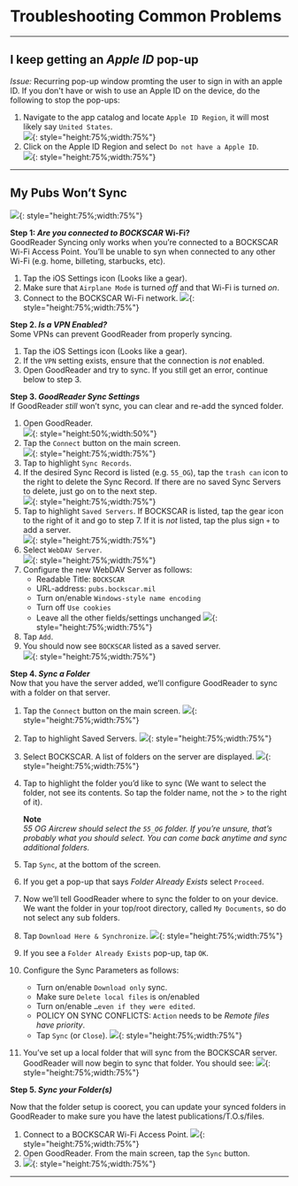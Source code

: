 
# Troubleshooting Common Problems

---

## I keep getting an *Apple ID* pop-up

*Issue:* Recurring pop-up window promting the user to sign in with an apple ID. If you don't have or wish to use an Apple ID on the device, do the following to stop the pop-ups:

1. Navigate to the app catalog and locate `Apple ID Region`, it will most likely say `United States`.  
![](img/appleid.png){: style="height:75%;width:75%"}
1. Click on the Apple ID Region and select `Do not have a Apple ID`.  
![](img/appleid2.png){: style="height:75%;width:75%"}

---

## My Pubs Won’t Sync

![](img/syncissue.png){: style="height:75%;width:75%"}

**Step 1: _Are you connected to BOCKSCAR_ Wi-Fi?**  
GoodReader Syncing only works when you’re connected to a BOCKSCAR Wi-Fi Access Point. You’ll be unable to syn when connected to any other Wi-Fi (e.g. home, billeting, starbucks, etc).  

 1. Tap the iOS Settings icon (Looks like a gear).  
 2. Make sure that `Airplane Mode` is turned *off* and that Wi-Fi is turned *on*.
 3. Connect to the BOCKSCAR Wi-Fi network.
 ![](img/wifi.png){: style="height:75%;width:75%"}

**Step 2. _Is a VPN Enabled?_**  
Some VPNs can prevent GoodReader from properly syncing.

 1. Tap the iOS Settings icon (Looks like a gear).
 2. If the `VPN` setting exists, ensure that the connection is *not* enabled.
 3. Open GoodReader and try to sync. If you still get an error, continue below to step 3.

**Step 3. _GoodReader Sync Settings_**  
If GoodReader _still_ won’t sync, you can clear and re-add the synced folder.

 1. Open GoodReader.  
 ![](img/goodreader.png){: style="height:50%;width:50%"}
 1. Tap the `Connect` button on the main screen.  
 ![](img/connect.png){: style="height:75%;width:75%"}
 3. Tap to highlight `Sync Records`.
 4. If the desired Sync Record is listed (e.g. `55_OG`), tap the `trash can` icon to the right to delete the Sync Record. If there are no saved Sync Servers to delete, just go on to the next step.  
 ![](img/trash.png){: style="height:75%;width:75%"}
 5. Tap to highlight `Saved Servers`. If BOCKSCAR is listed, tap the gear icon to the right of it and go to step 7. If it is _not_ listed, tap the plus sign `+` to add a server.  
 ![](img/add.png){: style="height:75%;width:75%"}
 6. Select `WebDAV Server`.  
 ![](img/webdav.png){: style="height:75%;width:75%"}
 7. Configure the new WebDAV Server as follows:
    * Readable Title: `BOCKSCAR`
    * URL-address: `pubs.bockscar.mil`
    * Turn on/enable `Windows-style name encoding`
    * Turn off `Use cookies`
    * Leave all the other fields/settings unchanged
![](img/webdav2.png){: style="height:75%;width:75%"}
 8. Tap `Add`.
 9. You should now see `BOCKSCAR` listed as a saved server.  
 ![](img/bockscar.png){: style="height:75%;width:75%"}

**Step 4. _Sync a Folder_**  
Now that you have the server added, we’ll configure GoodReader to sync with a folder on that server.

1. Tap the `Connect` button on the main screen.
 ![](img/connect.png){: style="height:75%;width:75%"}
2. Tap to highlight Saved Servers.
![](img/savedservers.png){: style="height:75%;width:75%"}
3. Select BOCKSCAR. A list of folders on the server are displayed.
![](img/bockscarfiles.png){: style="height:75%;width:75%"}
4. Tap to highlight the folder you’d like to sync (We want to select the folder, not see its contents. So tap the folder name, not the > to the right of it). 

    **Note**  
    _55 OG Aircrew should select the `55_OG` folder. If you’re unsure, that’s probably what you should select. You can come back anytime and sync additional folders._

5. Tap `Sync`, at the bottom of the screen.
6. If you get a pop-up that says _Folder Already Exists_ select `Proceed`.
7. Now we’ll tell GoodReader where to sync the folder to on your device. We want the folder in your top/root directory, called `My Documents`, so do not select any sub folders. 
8. Tap `Download Here & Synchronize`.
![](img/mydoc.png){: style="height:75%;width:75%"}
9. If you see a `Folder Already Exists` pop-up, tap `OK`.
10. Configure the Sync Parameters as follows:
    * Turn on/enable `Download only` sync.
    * Make sure `Delete local files` is on/enabled
    * Turn on/enable `…even if they were edited`.
    * POLICY ON SYNC CONFLICTS: `Action` needs to be *Remote files have priority*.
    * Tap `Sync` (or `Close`).
![](img/syncparam.png){: style="height:75%;width:75%"}
11. You’ve set up a local folder that will sync from the BOCKSCAR server. GoodReader will now begin to sync that folder. You should see:
![](img/syncprogress.png){: style="height:75%;width:75%"}

**Step 5. _Sync your Folder(s)_**

Now that the folder setup is coorect, you can update your synced folders in GoodReader to make sure you have the latest publications/T.O.s/files.

1. Connect to a BOCKSCAR Wi-Fi Access Point.
![](img/wifi.png){: style="height:75%;width:75%"}
2. Open GoodReader. From the main screen, tap the `Sync` button.
3. ![](img/sync.png){: style="height:75%;width:75%"}

---
